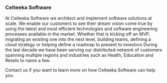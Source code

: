 ### Celteeka Software
At Celteeka Software we architect and implement software solutions at scale. 
We enable our customers to see their dream vision come true by using the latest and most 
efficient technologies and software engineering procesees available in the market. 
Whether that is kicking off an MVP, migrating an existing one into the next level, 
building teams, defining a cloud strategy or helping define a roadmap to present to investors 
During the last decade we have been serving our distributed network  of customers spanning multiple regions and industries such as Health, Education and Retails to name a few. 

Contact us if you want to learn more on how Celteeka Software can help you. 
